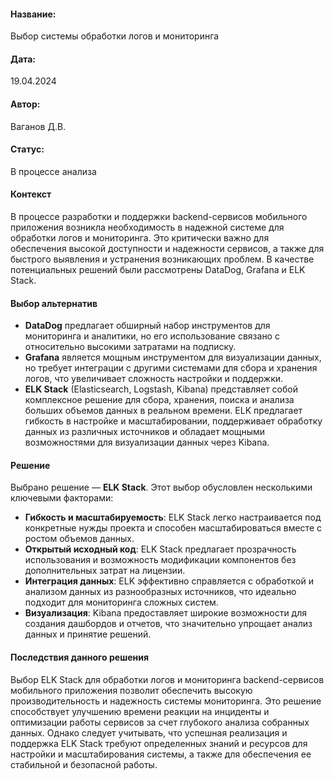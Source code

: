 #### Название: 
Выбор системы обработки логов и мониторинга

#### Дата:
19.04.2024

#### Автор:
Ваганов Д.В.

#### Статус:
В процессе анализа

#### Контекст
В процессе разработки и поддержки backend-сервисов мобильного приложения возникла необходимость в надежной системе для обработки логов и мониторинга. Это критически важно для обеспечения высокой доступности и надежности сервисов, а также для быстрого выявления и устранения возникающих проблем. В качестве потенциальных решений были рассмотрены DataDog, Grafana и ELK Stack.

#### Выбор альтернатив
- **DataDog** предлагает обширный набор инструментов для мониторинга и аналитики, но его использование связано с относительно высокими затратами на подписку. 
- **Grafana** является мощным инструментом для визуализации данных, но требует интеграции с другими системами для сбора и хранения логов, что увеличивает сложность настройки и поддержки.
- **ELK Stack** (Elasticsearch, Logstash, Kibana) представляет собой комплексное решение для сбора, хранения, поиска и анализа больших объемов данных в реальном времени. ELK предлагает гибкость в настройке и масштабировании, поддерживает обработку данных из различных источников и обладает мощными возможностями для визуализации данных через Kibana.

#### Решение
Выбрано решение — **ELK Stack**. Этот выбор обусловлен несколькими ключевыми факторами:
- **Гибкость и масштабируемость**: ELK Stack легко настраивается под конкретные нужды проекта и способен масштабироваться вместе с ростом объемов данных.
- **Открытый исходный код**: ELK Stack предлагает прозрачность использования и возможность модификации компонентов без дополнительных затрат на лицензии.
- **Интеграция данных**: ELK эффективно справляется с обработкой и анализом данных из разнообразных источников, что идеально подходит для мониторинга сложных систем.
- **Визуализация**: Kibana предоставляет широкие возможности для создания дашбордов и отчетов, что значительно упрощает анализ данных и принятие решений.

#### Последствия данного решения
Выбор ELK Stack для обработки логов и мониторинга backend-сервисов мобильного приложения позволит обеспечить высокую производительность и надежность системы мониторинга. Это решение способствует улучшению времени реакции на инциденты и оптимизации работы сервисов за счет глубокого анализа собранных данных. Однако следует учитывать, что успешная реализация и поддержка ELK Stack требуют определенных знаний и ресурсов для настройки и масштабирования системы, а также для обеспечения ее стабильной и безопасной работы.


